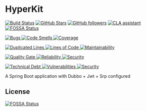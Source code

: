 # HyperKit

[![Build Status](https://travis-ci.com/H-Y-K-T-G/HyperKitBlog.svg?branch=master)](https://travis-ci.com/H-Y-K-T-G/HyperKitBlog)
[![GitHub Stars](https://img.shields.io/github/stars/H-Y-K-T-G/HyperKitBlog.svg?style=plastic&label=Stars)](https://github.com/H-Y-K-T-G/HyperKitBlog/stargazers)
[![GitHub followers](https://img.shields.io/github/followers/librazy.svg?style=plastic&label=Follow)](https://github.com/Librazy?tab=followers)
[![CLA assistant](https://cla-assistant.io/readme/badge/H-Y-K-T-G/HyperKitBlog)](https://cla-assistant.io/H-Y-K-T-G/HyperKitBlog)
[![FOSSA Status](https://app.fossa.io/api/projects/git%2Bgithub.com%2FH-Y-K-T-G%2FHyperKitBlog.svg?type=shield)](https://app.fossa.io/projects/git%2Bgithub.com%2FH-Y-K-T-G%2FHyperKitBlog?ref=badge_shield)

[
![Bugs](https://sonarcloud.io/api/project_badges/measure?project=HyperKit&metric=bugs)
![Code Smells](https://sonarcloud.io/api/project_badges/measure?project=HyperKit&metric=code_smells)
![Coverage](https://sonarcloud.io/api/project_badges/measure?project=HyperKit&metric=coverage)
](https://sonarcloud.io/dashboard?id=HyperKit)

[
![Duplicated Lines](https://sonarcloud.io/api/project_badges/measure?project=HyperKit&metric=duplicated_lines_density)
![Lines of Code](https://sonarcloud.io/api/project_badges/measure?project=HyperKit&metric=ncloc)
![Maintainability](https://sonarcloud.io/api/project_badges/measure?project=HyperKit&metric=sqale_rating)
](https://sonarcloud.io/dashboard?id=HyperKit)

[
![Quality Gate](https://sonarcloud.io/api/project_badges/measure?project=HyperKit&metric=alert_status)
![Reliability](https://sonarcloud.io/api/project_badges/measure?project=HyperKit&metric=reliability_rating)
![Security](https://sonarcloud.io/api/project_badges/measure?project=HyperKit&metric=security_rating)
](https://sonarcloud.io/dashboard?id=HyperKit)

[
![Technical Debt](https://sonarcloud.io/api/project_badges/measure?project=HyperKit&metric=sqale_index)
![Vulnerabilities](https://sonarcloud.io/api/project_badges/measure?project=HyperKit&metric=vulnerabilities)
![Security](https://sonarcloud.io/api/project_badges/measure?project=HyperKit&metric=security_rating)
](https://sonarcloud.io/dashboard?id=HyperKit)


A Spring Boot application with Dubbo + Jwt + Srp configured


## License

[![FOSSA Status](https://app.fossa.io/api/projects/git%2Bgithub.com%2FH-Y-K-T-G%2FHyperKitBlog.svg?type=large)](https://app.fossa.io/projects/git%2Bgithub.com%2FH-Y-K-T-G%2FHyperKitBlog?ref=badge_large)
